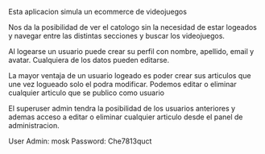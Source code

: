 Esta aplicacion simula un ecommerce de videojuegos

Nos da la posibilidad de ver el catologo sin la necesidad de estar logeados y navegar entre las distintas secciones y buscar los videojuegos.


Al logearse un usuario puede crear su perfil con nombre, apellido, email y avatar. Cualquiera de los datos pueden editarse.

La mayor ventaja de un usuario logeado es poder crear sus articulos que une vez logueado solo el podra modificar.
Podemos editar o eliminar cualquier articulo que se publico como usuario


El superuser admin tendra la posibilidad de los usuarios anteriores y ademas acceso a editar o eliminar cualquier articulo desde el panel de administracion.

User Admin: mosk
Password: Che7813quct





